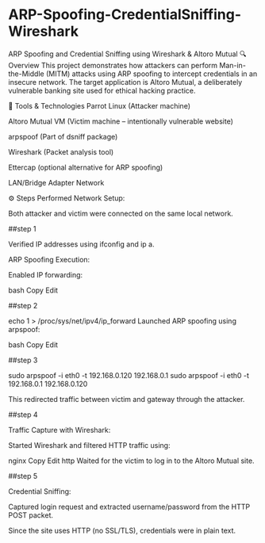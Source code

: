 # ARP-Spoofing-CredentialSniffing-Wireshark
ARP Spoofing and Credential Sniffing using Wireshark &amp; Altoro Mutual
🔍 Overview
This project demonstrates how attackers can perform Man-in-the-Middle (MITM) attacks using ARP spoofing to intercept credentials in an insecure network. The target application is Altoro Mutual, a deliberately vulnerable banking site used for ethical hacking practice.

🧰 Tools & Technologies
Parrot  Linux (Attacker machine)

Altoro Mutual VM (Victim machine – intentionally vulnerable website)

arpspoof (Part of dsniff package)

Wireshark (Packet analysis tool)

Ettercap (optional alternative for ARP spoofing)

LAN/Bridge Adapter Network

⚙️ Steps Performed
Network Setup:

Both attacker and victim were connected on the same local network.

##step 1

Verified IP addresses using ifconfig and ip a.

ARP Spoofing Execution:

Enabled IP forwarding:

bash
Copy
Edit

##step 2

echo 1 > /proc/sys/net/ipv4/ip_forward
Launched ARP spoofing using arpspoof:

bash
Copy
Edit

##step 3

sudo arpspoof -i eth0 -t  192.168.0.120  192.168.0.1
sudo arpspoof -i eth0 -t  192.168.0.1  192.168.0.120

This redirected traffic between victim and gateway through the attacker.

##step 4

Traffic Capture with Wireshark:

Started Wireshark and filtered HTTP traffic using:

nginx
Copy
Edit
http
Waited for the victim to log in to the Altoro Mutual site.

##step 5

Credential Sniffing:

Captured login request and extracted username/password from the HTTP POST packet.

Since the site uses HTTP (no SSL/TLS), credentials were in plain text.

